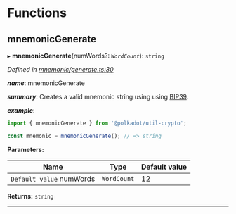 

# Functions

<a id="mnemonicgenerate"></a>

##  mnemonicGenerate

▸ **mnemonicGenerate**(numWords?: *`WordCount`*): `string`

*Defined in [mnemonic/generate.ts:30](https://github.com/polkadot-js/common/blob/6df8d6b/packages/util-crypto/src/mnemonic/generate.ts#L30)*

*__name__*: mnemonicGenerate

*__summary__*: Creates a valid mnemonic string using using [BIP39](https://github.com/bitcoin/bips/blob/master/bip-0039.mediawiki).

*__example__*:   

```javascript
import { mnemonicGenerate } from '@polkadot/util-crypto';

const mnemonic = mnemonicGenerate(); // => string
```

**Parameters:**

| Name | Type | Default value |
| ------ | ------ | ------ |
| `Default value` numWords | `WordCount` | 12 |

**Returns:** `string`

___

